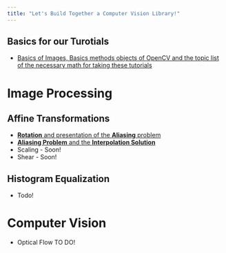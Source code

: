 ```yaml
---
title: "Let's Build Together a Computer Vision Library!"
---
```

<head>
<!-- Global site tag (gtag.js) - Google Analytics -->
<script async src="https://www.googletagmanager.com/gtag/js?id=UA-213391535-1"></script>
<script>
  window.dataLayer = window.dataLayer || [];
  function gtag(){dataLayer.push(arguments);}
  gtag('js', new Date());
  gtag('config', 'UA-213391535-1');
</script>
</head>

## Basics for our Turotials
- [Basics of Images, Basics methods objects of OpenCV and the topic list of the necessary math for taking these tutorials](Basics.md)


# Image Processing
## Affine Transformations
- [**Rotation** and presentation of the **Aliasing** problem](Rotation.md)
- [**Aliasing Problem** and the **Interpolation Solution**](interpolation.md)
- Scaling - Soon!
- Shear - Soon!


## Histogram Equalization
- Todo!



# Computer Vision
- Optical Flow TO DO!

